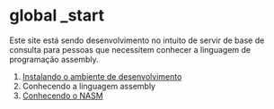 # global _start

Este site está sendo desenvolvimento no intuito de servir de base de consulta para pessoas que necessitem conhecer a linguagem de programação assembly.

1. [Instalando o ambiente de desenvolvimento](requisitos.md)
1. Conhecendo a linguagem assembly
1. [Conhecendo o NASM](nasm.md)
